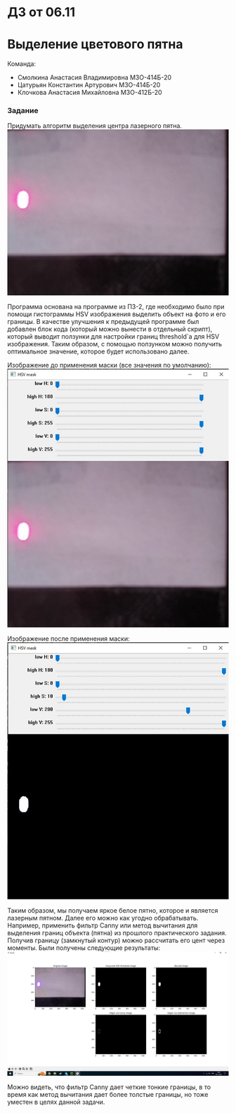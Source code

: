 # ДЗ от 06.11
# Выделение цветового пятна

Команда:
- Смолкина Анастасия Владимировна М3О-414Б-20
- Цатурьян Константин Артурович М3О-414Б-20
- Клочкова Анастасия Михайловна М3О-412Б-20

### Задание
Придумать алгоритм выделения центра лазерного пятна.
![Текст описания](img_1.jpeg)


Программа основана на программе из ПЗ-2, где необходимо было при помощи гистограммы HSV изображения выделить объект на фото и его границы.
В качестве улучшения к предыдущей программе был добавлен блок кода (который можно вынести в отдельный скрипт), который выводит ползунки для настройки границ threshold`a для HSV изображения.
Таким образом, с помощью ползунком можно получить оптимальное значение, которое будет использовано далее.

Изображение до применения маски (все значения по умолчанию):
![Текст описания](1.jpg)

Изображение после применения маски:
![Текст описания](2.jpg)

Таким образом, мы получаем яркое белое пятно, которое и является лазерным пятном. Далее его можно как угодно обрабатывать. Например, применить фильтр Canny или метод вычитания для выделения границ объекта (пятна) из прошлого практического задания. Получив границу (замкнутый контур) можно рассчитать его цент через моменты. Были получены следующие результаты:
![Текст описания](3.jpg)

Можно видеть, что фильтр Canny дает четкие тонкие границы, в то время как метод вычитания дает более толстые границы, но тоже уместен в целях данной задачи.
